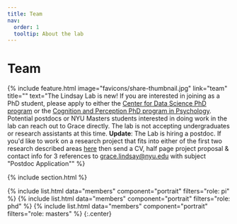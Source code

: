 ```yaml
---
title: Team
nav:
  order: 1
  tooltip: About the lab
---
```


# <i class="fas fa-users"></i>Team

{%
  include feature.html
  image="favicons/share-thumbnail.jpg"
  link="team"
  title=""
  text="The Lindsay Lab is new! If you are interested in joining as a PhD student, please apply to either the [Center for Data Science PhD program](https://cds.nyu.edu/phd-admissions-req/) or the [Cognition and Perception PhD program in Psychology](https://as.nyu.edu/psychology/graduate/phd-cognition-perception.html). Potential postdocs or NYU Masters students interested in doing work in the lab can reach out to Grace directly. The lab is not accepting undergraduates or research assistants at this time. 
  **Update**: The Lab is hiring a postdoc. If you'd like to work on a research project that fits into either of the first two research described areas [here](https://lindsay-lab.github.io/research/) then send a CV, half page project proposal & contact info for 3 references to grace.lindsay@nyu.edu with subject "Postdoc Application""
%}

{% include section.html %}

{%
  include list.html
  data="members"
  component="portrait"
  filters="role: pi"
%}
{%
  include list.html
  data="members"
  component="portrait"
  filters="role: phd"
%}
{%
  include list.html
  data="members"
  component="portrait"
  filters="role: masters"
%}
{:.center}

